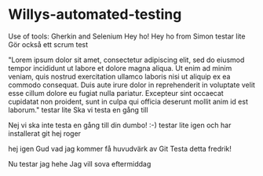 # Willys-automated-testing
Use of tools: Gherkin and Selenium
Hey ho!
Hey ho from Simon
testar lite
Gör också ett scrum test

"Lorem ipsum dolor sit amet, consectetur adipiscing elit, sed do eiusmod tempor incididunt ut labore et dolore magna aliqua. Ut enim ad minim veniam, quis nostrud exercitation ullamco laboris nisi ut aliquip ex ea commodo consequat. Duis aute irure dolor in reprehenderit in voluptate velit esse cillum dolore eu fugiat nulla pariatur. Excepteur sint occaecat cupidatat non proident, sunt in culpa qui officia deserunt mollit anim id est laborum."
testar lite
Ska vi testa en gång till

Nej vi ska inte testa en gång till din dumbo! :-)
testar lite igen och har installerat git
hej roger

hej igen
Gud vad jag kommer få huvudvärk av Git
Testa detta fredrik!

Nu testar jag hehe
Jag vill sova eftermiddag